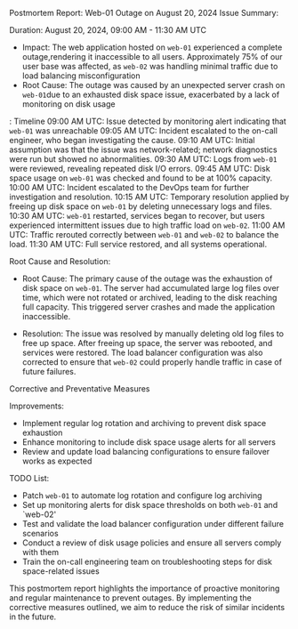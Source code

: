 Postmortem Report: Web-01 Outage on August 20, 2024
Issue Summary:  

 Duration:  August 20, 2024, 09:00 AM - 11:30 AM UTC
- Impact: The web application hosted on `web-01` experienced a complete outage,rendering it inaccessible to all users. Approximately 75% of our user base was affected, as `web-02` was handling minimal traffic due to load balancing misconfiguration
- Root Cause: The outage was caused by an unexpected server crash on `web-01`due to an exhausted disk space issue, exacerbated by a lack of monitoring on disk usage

: Timeline
09:00 AM UTC: Issue detected by monitoring alert indicating that `web-01` was unreachable
09:05 AM UTC: Incident escalated to the on-call engineer, who began investigating the cause.
09:10 AM UTC: Initial assumption was that the issue was network-related; network diagnostics were run but showed no abnormalities.
09:30 AM UTC: Logs from `web-01` were reviewed, revealing repeated disk I/O errors.
09:45 AM UTC: Disk space usage on `web-01` was checked and found to be at 100% capacity.
10:00 AM UTC: Incident escalated to the DevOps team for further investigation and resolution.
10:15 AM UTC: Temporary resolution applied by freeing up disk space on `web-01` by deleting unnecessary logs and files.
10:30 AM UTC: `web-01` restarted, services began to recover, but users experienced intermittent issues due to high traffic load on `web-02`.
11:00 AM UTC: Traffic rerouted correctly between `web-01` and `web-02` to balance the load.
11:30 AM UTC: Full service restored, and all systems operational.



Root Cause and Resolution:

- Root Cause: The primary cause of the outage was the exhaustion of disk space on `web-01`. The server had accumulated large log files over time, which were not rotated or archived, leading to the disk reaching full capacity. This triggered server crashes and made the application inaccessible. 

- Resolution: The issue was resolved by manually deleting old log files to free up space. After freeing up space, the server was rebooted, and services were restored. The load balancer configuration was also corrected to ensure that `web-02` could properly handle traffic in case of future failures.

Corrective and Preventative Measures 

Improvements:
- Implement regular log rotation and archiving to prevent disk space exhaustion
- Enhance monitoring to include disk space usage alerts for all servers
- Review and update load balancing configurations to ensure failover works as expected

TODO List:
- Patch `web-01` to automate log rotation and configure log archiving 
- Set up monitoring alerts for disk space thresholds on both `web-01` and `web-02'
- Test and validate the load balancer configuration under different failure scenarios
- Conduct a review of disk usage policies and ensure all servers comply with them
- Train the on-call engineering team on troubleshooting steps for disk space-related issues



This postmortem report highlights the importance of proactive monitoring and regular maintenance to prevent outages. By implementing the corrective measures outlined, we aim to reduce the risk of similar incidents in the future.

